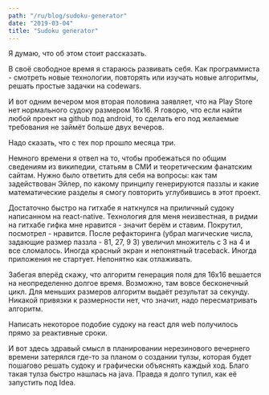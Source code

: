 ```yaml
---
path: "/ru/blog/sudoku-generator"
date: "2019-03-04"
title: "Sudoku generator"
---
```


Я думаю, что об этом стоит рассказать.

В своё свободное время я стараюсь развивать себя. Как программиста - смотреть новые технологии, повторять или изучать новые алгоритмы, решать простые задачки на codewars.

И вот одним вечером моя вторая половина заявляет, что на Play Store нет нормального судоку размером 16х16. Я говорю, что если найти любой проект на github под android, то сделать его под желаемые требования не займёт больше двух вечеров.

Надо сказать, что с тех пор прошло месяца три.

Немного времени я отвел на то, чтобы пробежаться по общим сведениям из википедии, статьям в СМИ и теоретическим фанатским сайтам. Нужно было ответить для себя на вопросы: как там задействован Эйлер, по какому принципу генерируются паззлы и какие математические разделы я смогу повторить углубившись в этот проект.

Достаточно быстро на гитхабе я наткнулся на приличный судоку написанном на react-native. Технология для меня неизвестная, в ридми на гитхабе гифка мне нравится - значит берём и ставим. Покрутил, посмотрел - нравится. После рефакторинга (убрал магические числа, задающие размер паззла - 81, 27, 9 3) увеличил множитель с 3 на 4 и все сломалось. Иногда красный экран и непонятный traceback. Иногда приложения не стартует. Непонятно как отлаживать.

Забегая вперёд скажу, что алгоритм генерация поля для 16х16 вешается на неопределенно долгое время. Возможно, там вовсе бесконечный цикл. Для меньших размеров алгоритм выдаёт результат за секунду. Никакой привязки к размерности нет, что значит, надо пересматривать алгоритм.

Написать некоторое подобие судоку на react для web получилось прямо за реактивные сроки.

И вот здесь здравый смысл в планировании нерезинового вечернего времени затерялся где-то за планом о создании тулзы, которая будет пошагово решать судоку и графически объяснять каждый ход. Благо такая тулза быстро нашлась на java. Правда я долго тупил, как её запустить под Idea.
